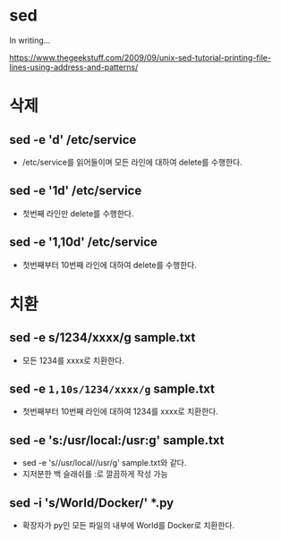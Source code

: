 sed
==========================
In writing...

https://www.thegeekstuff.com/2009/09/unix-sed-tutorial-printing-file-lines-using-address-and-patterns/

# 삭제

## sed -e 'd' /etc/service
- /etc/service를 읽어들이며 모든 라인에 대하여 delete를 수행한다.

## sed -e '1d' /etc/service
- 첫번째 라인만 delete를 수행한다.

## sed -e '1,10d' /etc/service
- 첫번째부터 10번째 라인에 대하여 delete를 수행한다.

# 치환

## sed -e s/1234/xxxx/g sample.txt
- 모든 1234를 xxxx로 치환한다.

## sed -e `1,10s/1234/xxxx/g` sample.txt
- 첫번째부터 10번째 라인에 대하여 1234를 xxxx로 치환한다.

## sed -e 's:/usr/local:/usr:g' sample.txt
- sed -e 's/\/usr\/local/\/usr/g' sample.txt와 같다.
- 지저분한 백 슬래쉬를 :로 깔끔하게 작성 가능

## sed -i 's/World/Docker/' *.py
- 확장자가 py인 모든 파일의 내부에 World를 Docker로 치환한다.

